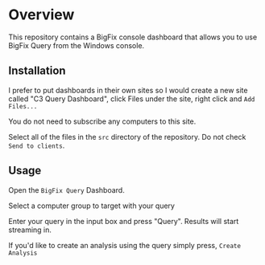 # Overview

This repository contains a BigFix console dashboard that allows you to use BigFix Query from the Windows console.

## Installation

I prefer to put dashboards in their own sites so I would create a new site called "C3 Query Dashboard", click Files under the site, right click and `Add Files...`

You do not need to subscribe any computers to this site.

Select all of the files in the `src` directory of the repository. Do not check `Send to clients`.

## Usage

Open the `BigFix Query` Dashboard.

Select a computer group to target with your query

Enter your query in the input box and press "Query". Results will start streaming in.

If you'd like to create an analysis using the query simply press, `Create Analysis`